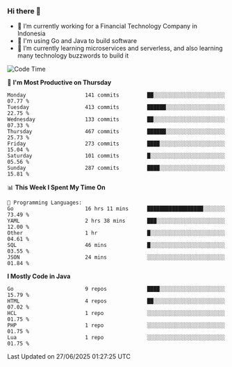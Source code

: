 ### Hi there 👋

<!--
**mazzama/mazzama** is a ✨ _special_ ✨ repository because its `README.md` (this file) appears on your GitHub profile.

Here are some ideas to get you started:

- 🔭 I’m currently working on ...
- 🌱 I’m currently learning ...
- 👯 I’m looking to collaborate on ...
- 🤔 I’m looking for help with ...
- 💬 Ask me about ...
- 📫 How to reach me: ...
- 😄 Pronouns: ...
- ⚡ Fun fact: ...
-->

- 🔭 I’m currently working for a Financial Technology Company in Indonesia
- :gun: I'm using Go and Java to build software
- 🌱 I’m currently learning microservices and serverless, and also learning many technology buzzwords to build it

<!--START_SECTION:waka-->
![Code Time](http://img.shields.io/badge/Code%20Time-4%2C068%20hrs%2033%20mins-blue)

📅 **I'm Most Productive on Thursday** 

```text
Monday                   141 commits         ██░░░░░░░░░░░░░░░░░░░░░░░   07.77 % 
Tuesday                  413 commits         ██████░░░░░░░░░░░░░░░░░░░   22.75 % 
Wednesday                133 commits         ██░░░░░░░░░░░░░░░░░░░░░░░   07.33 % 
Thursday                 467 commits         ██████░░░░░░░░░░░░░░░░░░░   25.73 % 
Friday                   273 commits         ████░░░░░░░░░░░░░░░░░░░░░   15.04 % 
Saturday                 101 commits         █░░░░░░░░░░░░░░░░░░░░░░░░   05.56 % 
Sunday                   287 commits         ████░░░░░░░░░░░░░░░░░░░░░   15.81 % 
```


📊 **This Week I Spent My Time On** 

```text
💬 Programming Languages: 
Go                       16 hrs 11 mins      ██████████████████░░░░░░░   73.49 % 
YAML                     2 hrs 38 mins       ███░░░░░░░░░░░░░░░░░░░░░░   12.00 % 
Other                    1 hr                █░░░░░░░░░░░░░░░░░░░░░░░░   04.61 % 
SQL                      46 mins             █░░░░░░░░░░░░░░░░░░░░░░░░   03.55 % 
JSON                     24 mins             ░░░░░░░░░░░░░░░░░░░░░░░░░   01.84 % 
```

**I Mostly Code in Java** 

```text
Go                       9 repos             ████░░░░░░░░░░░░░░░░░░░░░   15.79 % 
HTML                     4 repos             ██░░░░░░░░░░░░░░░░░░░░░░░   07.02 % 
HCL                      1 repo              ░░░░░░░░░░░░░░░░░░░░░░░░░   01.75 % 
PHP                      1 repo              ░░░░░░░░░░░░░░░░░░░░░░░░░   01.75 % 
Lua                      1 repo              ░░░░░░░░░░░░░░░░░░░░░░░░░   01.75 % 
```




 Last Updated on 27/06/2025 01:27:25 UTC
<!--END_SECTION:waka-->
